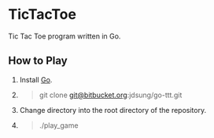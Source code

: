 TicTacToe
=========

Tic Tac Toe program written in Go.

How to Play
-----

1. Install [Go](https://golang.org/doc/install).
2. > git clone git@bitbucket.org:jdsung/go-ttt.git
3. Change directory into the root directory of the repository.
4. > ./play_game
